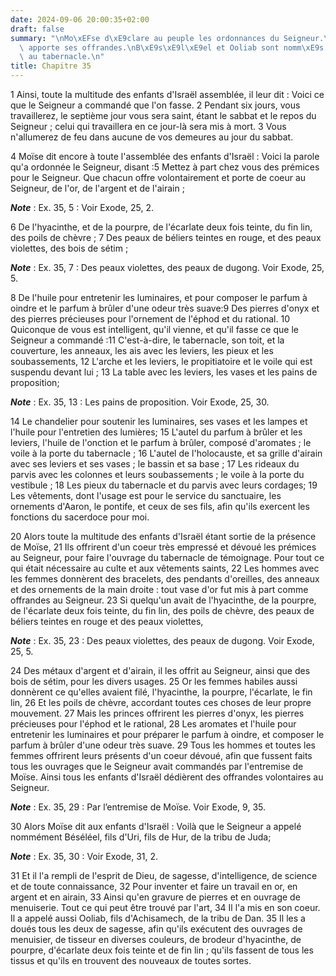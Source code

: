```yaml
---
date: 2024-09-06 20:00:35+02:00
draft: false
summary: "\nMo\xEFse d\xE9clare au peuple les ordonnances du Seigneur.\nLe peuple\
  \ apporte ses offrandes.\nB\xE9s\xE9l\xE9el et Ooliab sont nomm\xE9s pour travailler\
  \ au tabernacle.\n"
title: Chapitre 35
---
```





1 Ainsi, toute la multitude des enfants d'Israël assemblée, il leur dit : Voici ce que le Seigneur a commandé que l'on fasse. 2 Pendant six jours, vous travaillerez, le septième jour vous sera saint, étant le sabbat et le repos du Seigneur ; celui qui travaillera en ce jour-là sera mis à mort. 3 Vous n'allumerez de feu dans aucune de vos demeures au jour du sabbat.


4 Moïse dit encore à toute l'assemblée des enfants d'Israël : Voici la parole qu'a ordonnée le Seigneur, disant :5 Mettez à part chez vous des prémices pour le Seigneur. Que chacun offre volontairement et porte de coeur au Seigneur, de l'or, de l'argent et de l'airain ;

***Note*** :  Ex. 35, 5 : Voir Exode, 25, 2.

6 De l'hyacinthe, et de la pourpre, de l'écarlate deux fois teinte, du fin lin, des poils de chèvre ; 7 Des peaux de béliers teintes en rouge, et des peaux violettes, des bois de sétim ;

***Note*** :  Ex. 35, 7 : Des peaux violettes, des peaux de dugong. Voir Exode, 25, 5.

8 De l'huile pour entretenir les luminaires, et pour composer le parfum à oindre et le parfum à brûler d'une odeur très suave:9 Des pierres d'onyx et des pierres précieuses pour l'ornement de l'éphod et du rational. 10 Quiconque de vous est intelligent, qu'il vienne, et qu'il fasse ce que le Seigneur a commandé :11 C'est-à-dire, le tabernacle, son toit, et la couverture, les anneaux, les ais avec les leviers, les pieux et les soubassements, 12 L'arche et les leviers, le propitiatoire et le voile qui est suspendu devant lui ; 13 La table avec les leviers, les vases et les pains de proposition;

***Note*** :  Ex. 35, 13 : Les pains de proposition. Voir Exode, 25, 30.

14 Le chandelier pour soutenir les luminaires, ses vases et les lampes et l'huile pour l'entretien des lumières; 15 L'autel du parfum à brûler et les leviers, l'huile de l'onction et le parfum à brûler, composé d'aromates ; le voile à la porte du tabernacle ; 16 L'autel de l'holocauste, et sa grille d'airain avec ses leviers et ses vases ; le bassin et sa base ; 17 Les rideaux du parvis avec les colonnes et leurs soubassements ; le voile à la porte du vestibule ; 18 Les pieux du tabernacle et du parvis avec leurs cordages; 19 Les vêtements, dont l'usage est pour le service du sanctuaire, les ornements d'Aaron, le pontife, et ceux de ses fils, afin qu'ils exercent les fonctions du sacerdoce pour moi.


20 Alors toute la multitude des enfants d'Israël étant sortie de la présence de Moïse, 21 Ils offrirent d'un coeur très empressé et dévoué les prémices au Seigneur, pour faire l'ouvrage du tabernacle de témoignage. Pour tout ce qui était nécessaire au culte et aux vêtements saints, 22 Les hommes avec les femmes donnèrent des bracelets, des pendants d'oreilles, des anneaux et des ornements de la main droite : tout vase d'or fut mis à part comme offrandes au Seigneur. 23 Si quelqu'un avait de l'hyacinthe, de la pourpre, de l'écarlate deux fois teinte, du fin lin, des poils de chèvre, des peaux de béliers teintes en rouge et des peaux violettes,

***Note*** :  Ex. 35, 23 : Des peaux violettes, des peaux de dugong. Voir Exode, 25, 5.

24 Des métaux d'argent et d'airain, il les offrit au Seigneur, ainsi que des bois de sétim, pour les divers usages. 25 Or les femmes habiles aussi donnèrent ce qu'elles avaient filé, l'hyacinthe, la pourpre, l'écarlate, le fin lin, 26 Et les poils de chèvre, accordant toutes ces choses de leur propre mouvement. 27 Mais les princes offrirent les pierres d'onyx, les pierres précieuses pour l'éphod et le rational, 28 Les aromates et l'huile pour entretenir les luminaires et pour préparer le parfum à oindre, et composer le parfum à brûler d'une odeur très suave. 29 Tous les hommes et toutes les femmes offrirent leurs présents d'un coeur dévoué, afin que fussent faits tous les ouvrages que le Seigneur avait commandés par l'entremise de Moïse. Ainsi tous les enfants d'Israël dédièrent des offrandes volontaires au Seigneur.

***Note*** :  Ex. 35, 29 : Par l’entremise de Moïse. Voir Exode, 9, 35.


30 Alors Moïse dit aux enfants d'Israël : Voilà que le Seigneur a appelé nommément Béséléel, fils d'Uri, fils de Hur, de la tribu de Juda;

***Note*** :  Ex. 35, 30 : Voir Exode, 31, 2.

31 Et il l'a rempli de l'esprit de Dieu, de sagesse, d'intelligence, de science et de toute connaissance, 32 Pour inventer et faire un travail en or, en argent et en airain, 33 Ainsi qu'en gravure de pierres et en ouvrage de menuiserie. Tout ce qui peut être trouvé par l'art, 34 Il l'a mis en son coeur. Il a appelé aussi Ooliab, fils d'Achisamech, de la tribu de Dan. 35 Il les a doués tous les deux de sagesse, afin qu'ils exécutent des ouvrages de menuisier, de tisseur en diverses couleurs, de brodeur d'hyacinthe, de pourpre, d'écarlate deux fois teinte et de fin lin ; qu'ils fassent de tous les tissus et qu'ils en trouvent des nouveaux de toutes sortes.

